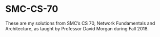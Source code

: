 # SMC-CS-70

These are my solutions from SMC’s CS 70, Network Fundamentals and Architecture, as taught by Professor David Morgan during Fall 2018.